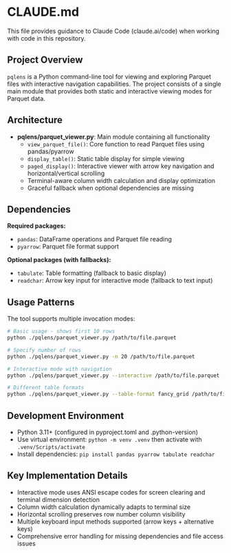 # CLAUDE.md

This file provides guidance to Claude Code (claude.ai/code) when working with code in this repository.

## Project Overview

`pqlens` is a Python command-line tool for viewing and exploring Parquet files with interactive navigation capabilities. The project consists of a single main module that provides both static and interactive viewing modes for Parquet data.

## Architecture

- **pqlens/parquet_viewer.py**: Main module containing all functionality
  - `view_parquet_file()`: Core function to read Parquet files using pandas/pyarrow
  - `display_table()`: Static table display for simple viewing
  - `paged_display()`: Interactive viewer with arrow key navigation and horizontal/vertical scrolling
  - Terminal-aware column width calculation and display optimization
  - Graceful fallback when optional dependencies are missing

## Dependencies

**Required packages:**
- `pandas`: DataFrame operations and Parquet file reading
- `pyarrow`: Parquet file format support

**Optional packages (with fallbacks):**
- `tabulate`: Table formatting (fallback to basic display)
- `readchar`: Arrow key input for interactive mode (fallback to text input)

## Usage Patterns

The tool supports multiple invocation modes:
```bash
# Basic usage - shows first 10 rows
python ./pqlens/parquet_viewer.py /path/to/file.parquet

# Specify number of rows
python ./pqlens/parquet_viewer.py -n 20 /path/to/file.parquet

# Interactive mode with navigation
python ./pqlens/parquet_viewer.py --interactive /path/to/file.parquet

# Different table formats
python ./pqlens/parquet_viewer.py --table-format fancy_grid /path/to/file.parquet
```

## Development Environment

- Python 3.11+ (configured in pyproject.toml and .python-version)
- Use virtual environment: `python -m venv .venv` then activate with `.venv/Scripts/activate`
- Install dependencies: `pip install pandas pyarrow tabulate readchar`

## Key Implementation Details

- Interactive mode uses ANSI escape codes for screen clearing and terminal dimension detection
- Column width calculation dynamically adapts to terminal size
- Horizontal scrolling preserves row number column visibility
- Multiple keyboard input methods supported (arrow keys + alternative keys)
- Comprehensive error handling for missing dependencies and file access issues